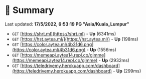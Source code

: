 # 📖 Summary
Last updated: **17/5/2022, 6:53:19 PG "Asia/Kuala_Lumpur"**

- `GET` [https://shrt.ml](https://shrt.ml) - **Up** (6341ms)
- `GET` [https://hst.aytea.ml/](https://hst.aytea.ml/) - **Up** (198ms)
- `GET` [https://color.aytea.ml/4b31d6.png](https://color.aytea.ml/4b31d6.png) - **Up** (1556ms)
- `GET` [https://memeapi.aytea14.repl.co/gimme](https://memeapi.aytea14.repl.co/gimme) - **Up** (2932ms)
- `GET` [https://teledrivemy.herokuapp.com/dashboard](https://teledrivemy.herokuapp.com/dashboard) - **Up** (299ms)
